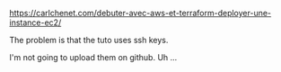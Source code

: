 https://carlchenet.com/debuter-avec-aws-et-terraform-deployer-une-instance-ec2/


The problem is that the tuto uses ssh keys.

I'm not going to upload them on github. Uh ...
